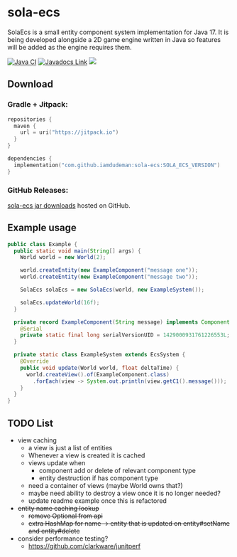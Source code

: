 # sola-ecs
SolaEcs is a small entity component system implementation for Java 17.
It is being developed alongside a 2D game engine written in Java so features will be added as the engine requires them.

[![Java CI](https://github.com/iamdudeman/sola-ecs/actions/workflows/ci_build.yml/badge.svg)](https://github.com/iamdudeman/sola-ecs/actions/workflows/ci_build.yml)
[![Javadocs Link](https://img.shields.io/badge/Javadocs-blue.svg)](https://iamdudeman.github.io/sola-ecs/)
[![](https://jitpack.io/v/iamdudeman/sola-ecs.svg)](https://jitpack.io/#iamdudeman/sola-ecs)

## Download
### Gradle + Jitpack:
```kotlin
repositories {
  maven {
    url = uri("https://jitpack.io")
  }
}

dependencies {
  implementation("com.github.iamdudeman:sola-ecs:SOLA_ECS_VERSION")
}
```

### GitHub Releases:
[sola-ecs jar downloads](https://github.com/iamdudeman/sola-ecs/releases) hosted on GitHub.


## Example usage
```java
public class Example {
  public static void main(String[] args) {
    World world = new World(2);

    world.createEntity(new ExampleComponent("message one"));
    world.createEntity(new ExampleComponent("message two"));

    SolaEcs solaEcs = new SolaEcs(world, new ExampleSystem());

    solaEcs.updateWorld(16f);
  }

  private record ExampleComponent(String message) implements Component {
    @Serial
    private static final long serialVersionUID = 1429000931761226553L;
  }

  private static class ExampleSystem extends EcsSystem {
    @Override
    public void update(World world, float deltaTime) {
      world.createView().of(ExampleComponent.class)
        .forEach(view -> System.out.println(view.getC1().message()));
    }
  }
}
```


## TODO List

* view caching
  * a view is just a list of entities
  * Whenever a view is created it is cached
  * views update when
    * component add or delete of relevant component type
    * entity destruction if has component type
  * need a container of views (maybe World owns that?)
  * maybe need ability to destroy a view once it is no longer needed?
  * update readme example once this is refactored
* ~~entity name caching lookup~~
  * ~~remove Optional from api~~
  * ~~extra HashMap for name -> entity that is updated on entity#setName and entity#delete~~
* consider performance testing?
  * https://github.com/clarkware/junitperf

